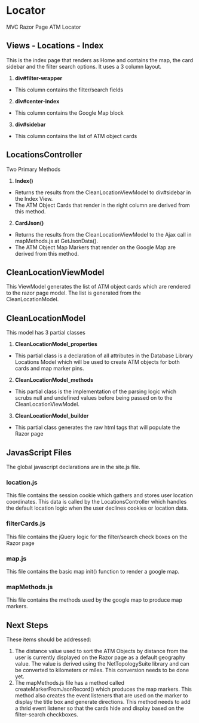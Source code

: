 # Locator
MVC Razor Page ATM Locator

## Views - Locations - Index
This is the index page that renders as Home and contains the  map, the card sidebar and the filter search options. It uses a 3 column layout.
1. **div#filter-wrapper**
- This column contains the filter/search fields
2. **div#center-index**
- This column contains the Google Map block
3. **div#sidebar**
- This column contains the list of ATM object cards

## LocationsController
Two Primary Methods
1. **Index()**
- Returns the results from the CleanLocationViewModel to div#sidebar in the Index View.
- The ATM Object Cards that render in the right column are derived from this method.
2. **CardJson()**
- Returns the results from the CleanLocationViewModel to the Ajax call in mapMethods.js at GetJsonData().
- The ATM Object Map Markers that render on the Google Map are derived from this method. 

## CleanLocationViewModel
This ViewModel generates the list of ATM object cards which are rendered to the razor page model. The list is generated from the CleanLocationModel.

## CleanLocationModel
This model has 3 partial classes
1. **CleanLocationModel_properties**
- This partial class is a declaration of all attributes in the Database Library Locations Model which will be used to create ATM objects for both cards and map marker pins.
2. **CleanLocationModel_methods**
- This partial class is the implementation of the parsing logic which scrubs null and undefined values before being passed on to the CleanLocationViewModel.
3. **CleanLocationModel_builder**
- This partial class generates the raw html tags that will populate the Razor page

## JavasScript Files
The global javascript declarations are in the site.js file.

### location.js
This file contains the session cookie which gathers and stores user location coordinates. This data is called by the LocationsController which handles the default location logic when the user declines cookies or location data.

### filterCards.js
This file contains the jQuery logic for the filter/search check boxes on the Razor page

### map.js
This file contains the basic map init() function to render a google map.

### mapMethods.js
This file contains the methods used by the google map to produce map markers.

## Next Steps
These items should be addressed:
1. The distance value used to sort the ATM Objects by distance from the user is currently displayed on the Razor page as a default geography value. The value is derived using the NetTopologySuite library and can be converted to kilometers or miles. This conversion needs to be done yet.
2. The mapMethods.js file has a method called createMarkerFromJsonRecord() which produces the map markers. This method also creates the event listeners that are used on the marker to display the title box and generate directions. This method needs to add a thrid event listener so that the cards hide and display based on the filter-search checkboxes.

 